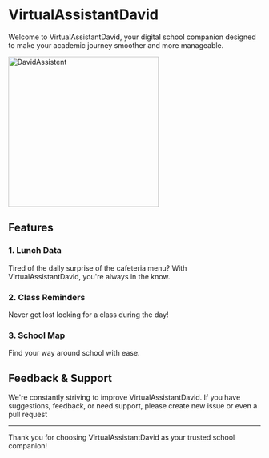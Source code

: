 # VirtualAssistantDavid

Welcome to VirtualAssistantDavid, your digital school companion designed to make your academic journey smoother and more manageable. 


<img src="/.img/screenshot.png" alt="DavidAssistent" width="300">



## Features

### 1. Lunch Data

Tired of the daily surprise of the cafeteria menu? With VirtualAssistantDavid, you're always in the know.

### 2. Class Reminders

Never get lost looking for a class during the day!

### 3. School Map

Find your way around school with ease. 

## Feedback & Support

We're constantly striving to improve VirtualAssistantDavid. If you have suggestions, feedback, or need support, please create new issue or even a pull request

---

Thank you for choosing VirtualAssistantDavid as your trusted school companion!

